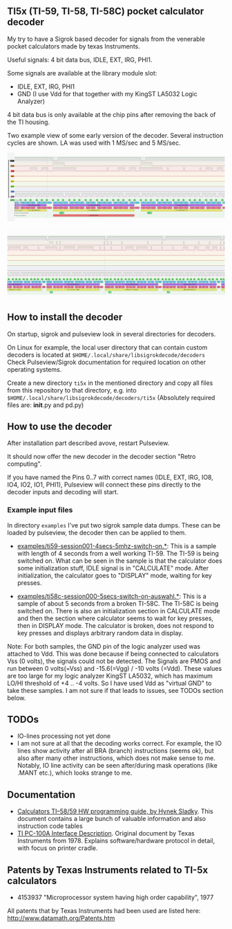## TI5x (TI-59, TI-58, TI-58C) pocket calculator decoder
My try to have a Sigrok based decoder for signals from the venerable
pocket calculators made by texas Instruments. 

Useful signals: 4 bit data bus, IDLE, EXT, IRG, PHI1.

Some signals are available at the library module slot:
* IDLE, EXT, IRG, PHI1
* GND (I use Vdd for that together with my KingST LA5032 Logic Analyzer)

4 bit data bus is only available at the chip pins after removing the 
back of the TI housing.

Two example view of some early version of the decoder. Several instruction 
cycles are shown. LA was used with 1 MS/sec and 5 MS/sec.

![](media/bug-last-digit.png)

![](media/bug-last-digit-verified.png)

## How to install the decoder
On startup, sigrok and pulseview look in several directories for decoders.

On Linux for example, the local user directory that can contain custom
decoders is located at ```$HOME/.local/share/libsigrokdecode/decoders```
Check Pulseview/Sigrok documentation for required location on other operating
systems.

Create a new directory ```ti5x``` in the mentioned directory and copy all files
from this repository to that directory, e.g. into ```$HOME/.local/share/libsigrokdecode/decoders/ti5x```
(Absolutely required files are: __init__.py and pd.py)

## How to use the decoder
After installation part described avove, restart Pulseview. 

It should now offer the new decoder in the decoder section "Retro computing".

If you have named the Pins 0..7 with correct names (IDLE, EXT, IRG, IO8, IO4,
IO2, IO1, PHI1), Pulseview will connect these pins directly to the decoder
inputs and decoding will start.

### Example input files
In directory ```examples``` I've put two sigrok sample data dumps. These can
be loaded by pulseview, the decoder then can be applied to them.

* [examples/ti59-session001-4secs-5mhz-switch-on.*](examples): 
This is a sample with length of 4 seconds from a well working TI-59. The
TI-59 is being switched on. What can be seen in the sample is that the calculator
does some initialization stuff, IDLE signal is in "CALCULATE" mode. After
initialization, the calculator goes to "DISPLAY" mode, waiting for key presses.

* [examples/ti58c-session000-5secs-switch-on-auswahl.*](examples): 
This is a sample of about 5 seconds from a broken TI-58C. The TI-58C is being switched
on. There is also an initialization section in CALCULATE mode and then the
section where calculator seems to wait for key presses, then in DISPLAY mode.
The calculator is broken, does not respond to key presses and displays arbitrary
random data in display. 

Note: For both samples, the GND pin of the logic analyzer used was attached to Vdd.
This was done because if being connected to calculators Vss (0 volts),
the signals could not be detected. The Signals are PMOS and run between 
0 volts(=Vss) and -15.6(=Vgg) / -10 volts (=Vdd). These values are too large for my logic analyzer
KingST LA5032,
which has maximum LO/HI threshold of +4 .. -4 volts.
So I have used Vdd as "virtual GND" to take these samples. I am not sure if that leads to issues, see
TODOs section below.

## TODOs
* IO-lines processing not yet done
* I am not sure at all that the decoding works correct. For example, the IO
  lines show activity after all BRA (branch) instructions (seems ok), but also after
  many other instructions, which does not make sense to me. Notably, IO line
  activity can be seen after/during mask operations (like .MANT etc.), which looks
  strange to me. 

## Documentation
* [Calculators TI–58/59 HW programming guide, by Hynek Sladky](docs/TI_58_59-HW-manual.pdf). This 
  document contains a large bunch of valuable information and also instruction code tables
* [TI PC-100A Interface Description](docs/TI_Calculator_Printer_Interface.pdf). Original
  document by Texas Instruments from 1978. Explains software/hardware protocol
  in detail, with focus on printer cradle.

## Patents by Texas Instruments related to TI-5x calculators
* 4153937 "Microprocessor system having high order capability", 1977

All patents that by Texas Instruments had been used are listed here: http://www.datamath.org/Patents.htm


